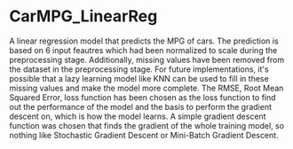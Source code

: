 # CarMPG_LinearReg
A linear regression model that predicts the MPG of cars. The prediction is based on 6 input feautres which had been normalized to scale during the preprocessing stage. Additionally, missing values have been removed from the dataset in the preprocessing stage. For future implementations, it's possible that a lazy learning model like KNN can be used to fill in these missing values and make the model more complete. 
The RMSE, Root Mean Squared Error, loss function has been chosen as the loss function to find out the performance of the model and the basis to perform the gradient descent on, which is how the model learns. A simple gradient descent function was chosen that finds the gradient of the whole training model, so nothing like Stochastic Gradient Descent or Mini-Batch Gradient Descent. 
